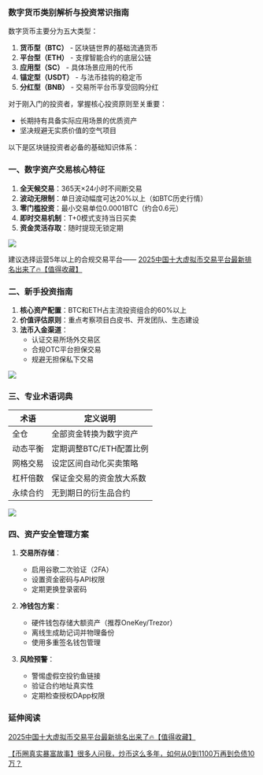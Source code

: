 ### 数字货币类别解析与投资常识指南

数字货币主要分为五大类型：
1. **货币型（BTC）** - 区块链世界的基础流通货币
2. **平台型（ETH）** - 支撑智能合约的底层公链
3. **应用型（SC）** - 具体场景应用的代币
4. **锚定型（USDT）** - 与法币挂钩的稳定币
5. **分红型（BNB）** - 交易所平台币享受回购分红

对于刚入门的投资者，掌握核心投资原则至关重要：
- 长期持有具备实际应用场景的优质资产
- 坚决规避无实质价值的空气项目

以下是区块链投资者必备的基础知识体系：

### 一、数字资产交易核心特征

1. **全天候交易**：365天×24小时不间断交易
2. **波动无限制**：单日波动幅度可达20%以上（如BTC历史行情）
3. **零门槛投资**：最小交易单位0.0001BTC（约合0.6元）
4. **即时交易机制**：T+0模式支持当日买卖
5. **资金灵活存取**：随时提现无锁定期

[![](https://ac63e02.webp.li/20250414114001413.png)](https://btc8848.com/top-10-exchanges)

建议选择运营5年以上的合规交易平台——
[2025中国十大虚拟币交易平台最新排名出来了🔥【值得收藏】](https://btc8848.com/top-10-exchanges/)

### 二、新手投资指南

1. **核心资产配置**：BTC和ETH占主流投资组合的60%以上
2. **价值评估原则**：重点考察项目白皮书、开发团队、生态建设
3. **法币入金渠道**：
   - 认证交易所场外交易区
   - 合规OTC平台担保交易
   - 规避无担保私下交易

[![](https://ac63e02.webp.li/20250414114351329.png)](https://btc8848.com/top-10-exchanges)

### 三、专业术语词典

| 术语    | 定义说明                  |
|---------|-------------------------|
| 全仓    | 全部资金转换为数字资产    |
| 动态平衡 | 定期调整BTC/ETH配置比例   |
| 网格交易 | 设定区间自动化买卖策略    |
| 杠杆倍数 | 保证金交易的资金放大系数  |
| 永续合约 | 无到期日的衍生品合约      |

[![](https://ac63e02.webp.li/20250414114500414.png)](https://btc8848.com/top-10-exchanges)

### 四、资产安全管理方案

1. **交易所存储**：
   - 启用谷歌二次验证（2FA）
   - 设置资金密码与API权限
   - 定期更换登录密码

2. **冷钱包方案**：
   - 硬件钱包存储大额资产（推荐OneKey/Trezor）
   - 离线生成助记词并物理备份
   - 使用多重签名钱包管理

3. **风险预警**：
   - 警惕虚假空投钓鱼链接
   - 验证合约地址真实性
   - 定期检查授权DApp权限

### 延伸阅读
[2025中国十大虚拟币交易平台最新排名出来了🔥【值得收藏】](https://btc8848.com/top-10-exchanges/)

[【币圈真实暴富故事】很多人问我，炒币这么多年，如何从0到1100万再到负债10万？](https://heiyetouzi.xyz/biquanstory001/)